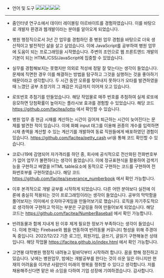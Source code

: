 - 언어 및 도구
<img src="https://img.shields.io/badge/HTML5-E34F26?style=flat&logo=HTML5&logoColor=white"/><img src="https://img.shields.io/badge/CSS3-1572B6?style=flat&logo=CSS3&logoColor=white"/><img src="https://img.shields.io/badge/JavaScript-F7DF1E?style=flat&logo=JavaScript&logoColor=white"/><img src="https://img.shields.io/badge/Vue.js-4FC08D?style=flat&logo=Vue.js&logoColor=white"/><img src="https://img.shields.io/badge/Firebase-FFCA28?style=flat&logo=Firebase&logoColor=white"/>

------------

- 줌인터넷 연구소에서 데이터 레이블링 아르바이트를 경험하였습니다. 이를 바탕으로 개발자 환경과 웹개발이라는 분야를 알아오게 되었습니다.

- 병원 행정직으로서 3년 간 업무를 경험하던 중 병원 업무 경험을 바탕으로 더욱 생산적이고 발전적인 삶을 살고 싶었습니다. 이에 JavaScript를 공부하여 병원 업무에 도움이 되는 프로그래밍을 시작했습니다. 주변의 조언으로 웹 프론트엔드 개발의 기본이 되는 HTML/CSS/JavaScript에 집중할 수 있었습니다.

- 실무를 경험해보지는 못했지만 의외로 적성에 정말 잘 맞는다는 생각이 들었습니다. 문제에 직면한 경우 이를 해결하는 방법을 탐구하고 그것을 실행하는 것을 좋아하기 때문이라고 생각합니다. 두 시간 동안 오류를 찾아내지 못하다가 오타를 발견하였을 때 느꼈던 공부 초창기의 그 쾌감은 지금까지 이어져 오고 있습니다.

- 로또번호 추첨기를 만들었습니다. 해당 작업물로 매주 번호를 추첨하여 실제 로또에 응모하면 당첨확률이 높아지는 플라시보 효과를 경험할 수 있었습니다. 해당 코드 https://github.com/facitea/lotto 에서 확인할 수 있습니다.

- 병원 업무 중 현금 시재를 계산하는 시간이 길어져 퇴근하는 시간이 늦어진다는 문제를 발견한 적이 있습니다. 이에 화폐 input 태그를 이용해 권종의 개수를 입력하면 시재 총액을 계산할 수 있는 계산기를 개발하여 동료 직원들에게 배포하였던 경험이 있습니다. https://github.com/facitea/petty_cash url을 통해 코드 확인할 수 있습니다.

- 코로나19에 감염되어 자가격리를 하던 중, 회사에 공식적으로 전산화된 전화번호부가 없어 업무가 불편하다는 생각이 들었습니다. 이에 정규표현식을 활용하여 검색기능을 구현하고 배열을 HTML table요소에 동적으로 구현하는 코드를 구현하여 전화번호부를 구현하였습니다. 해당 코드 https://github.com/facitea/severance_numberbook 에서 확인 가능합니다.

- 이후 본격적으로 개발 공부를 시작하게 되었습니다. 다른 어떤 분야보다 실전에 이론에 충실히 적용되는 것이 프로그래밍이라는 생각이 들었습니다. 공부의 막막함을 풀어보자는 의미에서 숫자야구게임을 만들어보기로 했습니다. 로직을 자기주도적으로 생각하여 구현하고 막히는 부분은 구글링을 하여 만들어보게 되었습니다. 해당 코드는 https://github.com/facitea/NumberBaseball 에서 확인 가능합니다.

- 반려동물과 함께 지내게 된 이후 제게 필요한 정보가 부족하다는 생각이 들었습니다. 이에 현재는 Firebase와 웹을 연동하여 반려동물 커뮤니티 형성을 위해 주경야독 중입니다. 2022/12/22 기준 로그인, 회원가입, 글쓰기, 글읽기 구현해놓은 상태입니다. 해당 작업물 https://facitea.github.io/index.html 에서 확인 가능합니다.

- 고연봉 대학병원 행정직 내려놓고 밑바닥부터 시작하려 합니다. 꿈을 향해 정진하고 있습니다. 낮에는 병원업무, 밤에는 개발공부를 한다는 것이 쉬운 일은 아니지만 현재의 어려움을 이겨낸 사람만이 미래의 행복을 쟁취할 수 있다고 생각합니다. 저를 채용해주신다면 맡은 바 소임을 다하여 기업 성장에 기여하겠습니다. 감사합니다.
